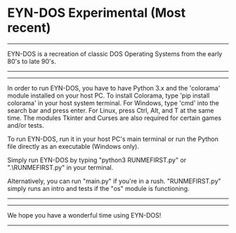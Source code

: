 # EYN-DOS Experimental (Most recent)

---

EYN-DOS is a recreation of classic DOS Operating Systems from the early 80's to late 90's.

---
---

In order to run EYN-DOS, you have to have Python 3.x and the 'colorama' module installed on your host PC.
To install Colorama, type 'pip install colorama' in your host system terminal. For Windows, type 'cmd' into the search bar and press enter.
For Linux, press Ctrl, Alt, and T at the same time.
The modules Tkinter and Curses are also required for certain games and/or tests.

To run EYN-DOS, run it in your host PC's main terminal or run the Python file directly as an executable (Windows only).

Simply run EYN-DOS by typing "python3 RUNMEFIRST.py" or ".\RUNMEFIRST.py" in your terminal.

Alternatively, you can run "main.py" if you're in a rush.
"RUNMEFIRST.py" simply runs an intro and tests if the "os" module is functioning.

---
---

We hope you have a wonderful time using EYN-DOS!

---
